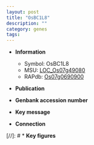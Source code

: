 ```yaml
---
layout: post
title: "OsBC1L8"
description: ""
category: genes
tags: 
---
```


* **Information**  
    + Symbol: OsBC1L8  
    + MSU: [LOC_Os07g49080](http://rice.uga.edu/cgi-bin/ORF_infopage.cgi?orf=LOC_Os07g49080)  
    + RAPdb: [Os07g0690900](http://rapdb.dna.affrc.go.jp/viewer/gbrowse_details/irgsp1?name=Os07g0690900)  

* **Publication**  

* **Genbank accession number**  

* **Key message**  

* **Connection**  

[//]: # * **Key figures**  


